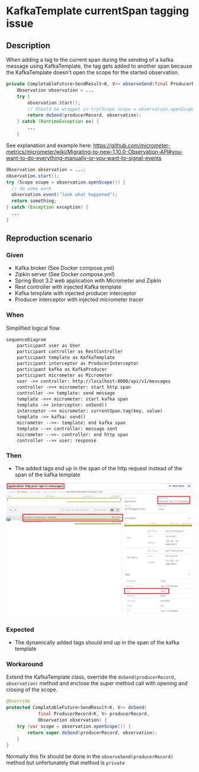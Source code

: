 # KafkaTemplate currentSpan tagging issue

## Description

When adding a tag to the current span during the sending of a kafka message using KafkaTemplate,
the tag gets added to another span because the KafkaTemplate doesn't open the scope for the started observation.

```java
private CompletableFuture<SendResult<K, V>> observeSend(final ProducerRecord<K, V> producerRecord) {
    Observation observation = ...
    try {
        observation.start();
        // Should be wrappet in try(Scope scope = observation.openScope()) { ... }
        return doSend(producerRecord, observation);
    } catch (RuntimeException ex) {
        ...
    }
```

See explanation and example here: https://github.com/micrometer-metrics/micrometer/wiki/Migrating-to-new-1.10.0-Observation-API#you-want-to-do-everything-manually-or-you-want-to-signal-events

```java
Observation observation = ...;
observation.start();
try (Scope scope = observation.openScope()) {
  // do some work
  observation.event("look what happened");
  return something;
} catch (Exception exception) {
  ...
}
```

## Reproduction scenario

### Given

- Kafka broker (See Docker compose.yml)
- Zipkin server (See Docker compose.yml)
- Spring Boot 3.2 web application with Micrometer and Zipkin
- Rest controller with injected Kafka template
- Kafka template with injected producer interceptor
- Producer interceptor with injected micrometer tracer

### When

Simplified logical flow

```mermaid
sequenceDiagram
    participant user as User
    participant controller as RestController
    participant template as KafkaTemplate
    participant interceptor as ProducerInterceptor
    participant kafka as KafkaProducer
    participant micrometer as Micrometer
    user ->> controller: http://localhost:8080/api/v1/messages
    controller ->>+ micrometer: start http span
    controller ->> template: send message
    template ->>+ micrometer: start kafka span
    template ->> interceptor: onSend()
    interceptor ->> micrometer: currentSpan.tag(key, value)
    template ->> kafka: send()
    micrometer -->>- template: end kafka span
    template -->> controller: message sent
    micrometer -->>- controller: end http span
    controller -->> user: response
```

### Then

- The added tags end up in the span of the http request instead of the span of the kafka template

![tag-actual.png](images/tag-actual.png)

### Expected

- The dynamically added tags should end up in the span of the kafka template

### Workaround

Extend the KafkaTemplate class, override the `doSend(producerRecord, observation)` method and 
enclose the super method call with opening and closing of the scope.

```java
@Override
protected CompletableFuture<SendResult<K, V>> doSend(
            final ProducerRecord<K, V> producerRecord,
            Observation observation) {
    try (var scope = observation.openScope()) {
        return super.doSend(producerRecord, observation);
    }
}
```

Normally this fix should be done in the `observeSend(producerRecord)` method but unfortunately 
that method is `private`